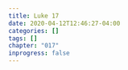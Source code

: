 ```yaml
---
title: Luke 17
date: 2020-04-12T12:46:27-04:00
categories: []
tags: []
chapter: "017"
inprogress: false
---
```



